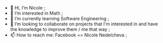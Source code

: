 - 👋 Hi, I’m Nicole ;
- 👀 I’m interested in Math ; 
- 🌱 I’m currently learning Software Engineering ; 
- 💞️ I’m looking to collaborate on projects that I'm interested in and have the knowledge to improve them / me that way ; 
- 📫 How to reach me: Facebook == Nicole Nedelcheva ; 

<!---
NicoleN02/NicoleN02 is a ✨ special ✨ repository because its `README.md` (this file) appears on your GitHub profile.
You can click the Preview link to take a look at your changes.
--->
